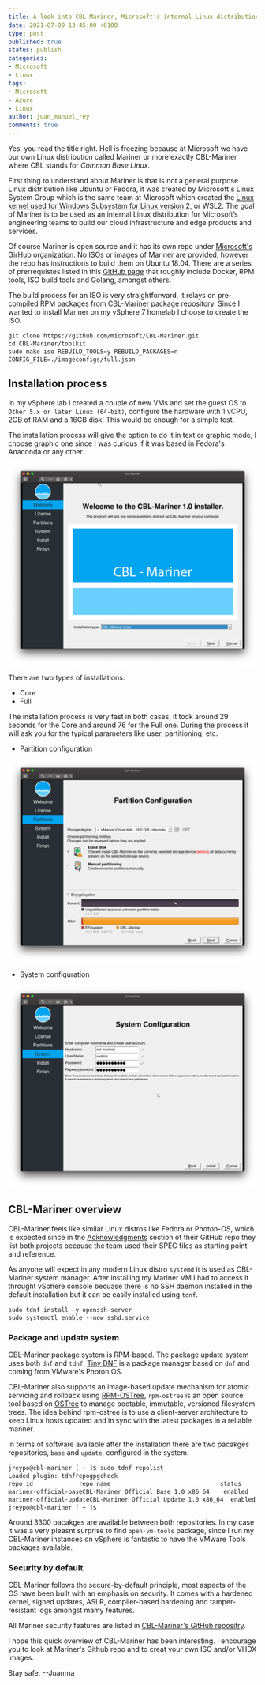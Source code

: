 ```yaml
---
title: A look into CBL-Mariner, Microsoft's internal Linux distribution
date: 2021-07-09 13:45:00 +0100
type: post
published: true
status: publish
categories:
- Microsoft
- Linux
tags:
- Microsoft
- Azure
- Linux
author: juan_manuel_rey
comments: true
---
```


Yes, you read the title right. Hell is freezing because at Microsoft we have our own Linux distribution called Mariner or more exactly CBL-Mariner where CBL stands for *Common Base Linux*.

First thing to understand about Mariner is that is not a general purpose Linux distribution like Ubuntu or Fedora, it was created by Microsoft's Linux System Group which is the same team at Microsoft which created the [Linux kernel used for Windows Subsystem for Linux version 2](https://github.com/microsoft/WSL2-Linux-Kernel), or WSL2. The goal of Mariner is to be used as an internal Linux distribution for Microsoft’s engineering teams to build our cloud infrastructure and edge products and services.

Of course Mariner is open source and it has its own repo under [Microsoft's GirHub](https://github.com/microsoft/CBL-Mariner) organization. No ISOs or images of Mariner are provided, however the repo has instructions to build them on Ubuntu 18.04. There are a series of prerrequistes listed in this [GitHub page](https://github.com/microsoft/CBL-Mariner/blob/1.0/toolkit/docs/building/prerequisites.md) that roughly include Docker, RPM tools, ISO build tools and Golang, amongst others. 

The build process for an ISO is very straightforward, it relays on pre-compiled RPM packages from [CBL-Mariner package repository](https://github.com/microsoft/CBL-Mariner/blob/1.0/toolkit/docs/building/prerequisites.md). Since I wanted to install Mariner on my vSphere 7 homelab I choose to create the ISO.

```
git clone https://github.com/microsoft/CBL-Mariner.git
cd CBL-Mariner/toolkit
sudo make iso REBUILD_TOOLS=y REBUILD_PACKAGES=n CONFIG_FILE=./imageconfigs/full.json
```

## Installation process

In my vSphere lab I created a couple of new VMs and set the guest OS to `Other 5.x or later Linux (64-bit)`, configure the hardware with 1 vCPU, 2GB of RAM and a 16GB disk. This would be enough for a simple test.

The installation process will give the option to do it in text or graphic mode, I choose graphic one since I was curious if it was based in Fedora's Anaconda or any other.

[![](/assets/images/cbl-mariner-graphic-installer.png)]({{site.url}}/assets/images/cbl-mariner-graphic-installer.png)

There are two types of installations:

- Core
- Full

The installation process is very fast in both cases, it took around 29 seconds for the Core and around 76 for the Full one. During the process it will ask you for the typical parameters like user, partitioning, etc.

- Partition configuration

[![](/assets/images/cbl-mariner-partition-config.png)]({{site.url}}/assets/images/cbl-mariner-partition-config.png)

- System configuration

[![](/assets/images/cbl-mariner-system-install.png)]({{site.url}}/assets/images/cbl-mariner-system-install.png)

## CBL-Mariner overview

CBL-Mariner feels like similar Linux distros like Fedora or Photon-OS, which is expected since in the [Acknowledgments](https://github.com/microsoft/CBL-Mariner#acknowledgments) section of their GitHub repo they list both projects because the team used their SPEC files as starting point and reference. 

As anyone will expect in any modern Linux distro `systemd` it is used as CBL-Mariner system manager. After installing my Mariner VM I had to access it throught vSphere console becuase there is no SSH daemon installed in the default installation but it can be easily installed using `tdnf`.

```
sudo tdnf install -y openssh-server
sudo systemctl enable --now sshd.service
```

### Package and update system

CBL-Mariner package system is RPM-based. The package update system uses both `dnf` and `tdnf`, [Tiny DNF](https://github.com/vmware/tdnf) is a package manager based on `dnf` and coming from VMware's Photon OS. 

CBL-Mariner also supports an image-based update mechanism for atomic servicing and rollback using [RPM-OSTree](https://rpm-ostree.readthedocs.io/en/stable/), `rpm-ostree` is an open source tool based on [OSTree](https://ostreedev.github.io/ostree/introduction/) to manage bootable, immutable, versioned filesystem trees. The idea behind rpm-ostree is to use a client-server architecture to keep Linux hosts updated and in sync with the latest packages in a reliable manner.

In terms of software available after the installation there are two pacakges repositories, `base` and `update`, configured in the system. 

```
jreypo@cbl-mariner [ ~ ]$ sudo tdnf repolist
Loaded plugin: tdnfrepogpgcheck
repo id             repo name                               status
mariner-official-baseCBL-Mariner Official Base 1.0 x86_64    enabled
mariner-official-updateCBL-Mariner Official Update 1.0 x86_64  enabled
jreypo@cbl-mariner [ ~ ]$
```
Around 3300 pacakges are available between both repositories. In my case it was a very pleasnt surprise to find `open-vm-tools` package, since I run my CBL-Mariner instances on vSphere is fantastic to have the VMware Tools packages available. 

### Security by default

CBL-Mariner follows the secure-by-default principle, most aspects of the OS have been built with an emphasis on security. It comes with a hardened kernel, signed updates, ASLR, compiler-based hardening and tamper-resistant logs amongst mamy features.

All Mariner security features are listed in [CBL-Mariner's GitHub repositry](https://github.com/microsoft/CBL-Mariner/blob/1.0/toolkit/docs/security/security-features.md). 

I hope this quick overview of CBL-Mariner has been interesting. I encourage you to look at Mariner's Github repo and to creat your own ISO and/or VHDX images. 

Stay safe. 
--Juanma